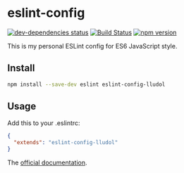 # eslint-config
[![dev-dependencies status](https://david-dm.org/lludol/eslint-config/dev-status.svg)](https://david-dm.org/lludol/eslint-config#info=devDependencies)
[![Build Status](https://travis-ci.org/lludol/eslint-config.svg?branch=master)](https://travis-ci.org/lludol/eslint-config)
[![npm version](https://badge.fury.io/js/eslint-config-lludol.svg)](https://badge.fury.io/js/eslint-config-lludol)

This is my personal ESLint config for ES6 JavaScript style.

## Install

```bash
npm install --save-dev eslint eslint-config-lludol
```

## Usage

Add this to your .eslintrc:

```json
{
  "extends": "eslint-config-lludol"
}
```

The [official documentation](http://eslint.org/docs/developer-guide/shareable-configs).
